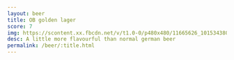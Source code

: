 ```yaml
---
layout: beer
title: OB golden lager
score: 7
img: https://scontent.xx.fbcdn.net/v/t1.0-0/p480x480/11665626_10153438035338745_1942830826260024445_n.jpg?oh=fbbd7c23949d7a967bfb54e3e0acdd6d&oe=58C63890
desc: A little more flavourful than normal german beer
permalink: /beer/:title.html
---
```

